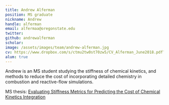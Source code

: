 ```yaml
---
title: Andrew Alferman
position: MS graduate
nickname: Andrew
handle: alferman
email: alfermaa@oregonstate.edu
twitter:
github: andrewalferman
scholar:
image: /assets/images/team/andrew-alferman.jpg
cv: https://www.dropbox.com/s/ctmu2tw0st70zw5/CV_Alferman_June2018.pdf?raw=1
alum: true
---
```

Andrew is an MS student studying the stiffness of chemical kinetics, and methods to reduce the cost of incorporating detailed chemistry in combustion and reactive-flow simulations.

<i class="fas fa-book" aria-hidden="true"></i> MS thesis: [Evaluating Stiffness Metrics for Predicting the Cost of Chemical Kinetics Integration](http://ir.library.oregonstate.edu/concern/graduate_thesis_or_dissertations/6d570268k)

[Quarter 6, Linh Trung Ward, Thu Duc District, Ho Chi Minh City]: http://oregonstate.edu/
[Room E5.1, Block E, University of Information Technology, VNU-HCM]: http://mime.oregonstate.edu
